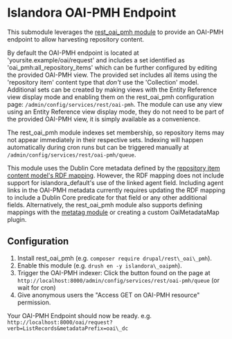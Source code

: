 # Islandora OAI-PMH Endpoint

This submodule leverages the [rest\_oai\_pmh module](https://www.drupal.org/project/rest_oai_pmh)
to provide an OAI-PMH endpoint to allow harvesting repository content.

By default the OAI-PMH endpoint is located at 'yoursite.example/oai/request'
and includes a set identified as 'oai\_pmh:all\_repository\_items' which can be
further configured by editing the provided OAI-PMH view. The provided set 
includes all items using the 'repository item' content type that _don't_ use 
the 'Collection' model. Additional sets can be created by making views with the
Entity Reference view display mode and enabling them on the rest\_oai\_pmh
configuration page: `/admin/config/services/rest/oai-pmh`. The module can use
any view using an Entity Reference view display mode, they do not need to be
part of the provided OAI-PMH view, it is simply available as a convenience.

The rest\_oai\_pmh module indexes set membership, so repository items may not appear
immediately in their respective sets. Indexing will happen automatically during
cron runs but can be triggered manually at `/admin/config/services/rest/oai-pmh/queue`.

This module uses the Dublin Core metadata defined by
the [repository item content model's RDF mapping](http://islandora.github.io/documentation/user-documentation/content_types/#update-create-an-rdf-mapping).
However, the RDF mapping does not include support for islandora\_default's use
of the linked agent field. Including agent links in the OAI-PMH metadata
currently requires updating the RDF mapping to include a Dublin Core predicate
for that field or any other additional fields. Alternatively, the rest\_oai\_pmh module 
also supports defining mappings with the
[metatag module](https://www.drupal.org/project/metatag) or creating a custom
OaiMetadataMap plugin.

## Configuration

1. Install rest\_oai\_pmh (e.g. `composer require drupal/rest\_oai\_pmh`).
1. Enable this module (e.g. `drush en -y islandora\_oaipmh`).
1. Trigger the OAI-PMH indexer: Click the button found on the page at `http://localhost:8000/admin/config/services/rest/oai-pmh/queue` (or wait for cron)
1. Give anonymous users the "Access GET on OAI-PMH resource" permission.

Your OAI-PMH Endpoint should now be ready. e.g. `http://localhost:8000/oai/request?verb=ListRecords&metadataPrefix=oai\_dc`
